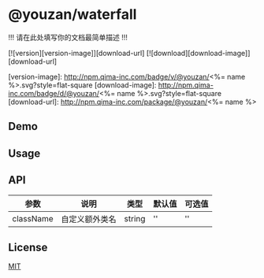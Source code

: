 # @youzan/waterfall

!!! 请在此处填写你的文档最简单描述 !!!

[![version][version-image]][download-url]
[![download][download-image]][download-url]

[version-image]: http://npm.qima-inc.com/badge/v/@youzan/<%= name %>.svg?style=flat-square
[download-image]: http://npm.qima-inc.com/badge/d/@youzan/<%= name %>.svg?style=flat-square
[download-url]: http://npm.qima-inc.com/package/@youzan/<%= name %>

## Demo

## Usage

## API

| 参数       | 说明      | 类型       | 默认值       | 可选值       |
|-----------|-----------|-----------|-------------|-------------|
| className | 自定义额外类名 | string  | ''          | ''          |




## License
[MIT](https://opensource.org/licenses/MIT)
